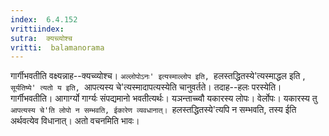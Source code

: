 ```yaml
---
index:  6.4.152
vrittiindex: 
sutra:  क्यच्व्योश्च
vritti:  balamanorama 
---
```


गार्गीभवतीति वक्ष्यन्नाह--क्यच्व्योश्च। `अल्लोपोऽनः' इत्यस्माल्लोप इति, `हलस्तद्धितस्ये'त्यस्माद्धल इति , `सूर्यतिष्ये' त्यतो य इति, `आपत्यस्य चे'त्यस्मादापत्यस्येति चानुवर्तते। तदाह--हलः परस्येति। गार्गीभवतीति। आगार्ग्यो गार्ग्यः संपद्यमानो भवतीत्यर्थः। यञन्ताच्च्वौ यकारस्य लोपः। वेर्लोपः। यकारस्य तु `आपत्यस्य चे'ति लोपो न सम्भवति, ईकारेण व्यवधानात्। `हलस्तद्धितस्ये'त्यपि न सम्भवति, तस्य ईति अर्थवत्येव विधानात्। अतो वचनमिति भावः।

